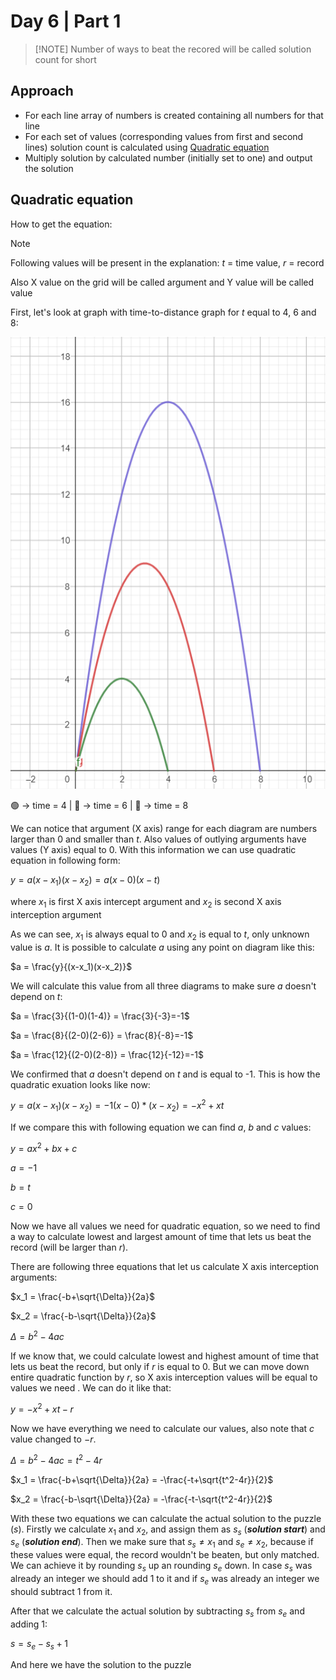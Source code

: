# Day 6 | Part 1
>[!NOTE] Number of ways to beat the recored will be called solution count for short

## Approach
- For each line array of numbers is created containing all numbers for that line
- For each set of values (corresponding values from first and second lines) solution count is calculated using [Quadratic equation](#quadratic-equation)
- Multiply solution by calculated number (initially set to one) and output the solution 

## Quadratic equation
How to get the equation:

>[!NOTE]
>Following values will be present in the explanation:
> $t$ = time value, $r$ = record
>
> Also X value on the grid will be called argument and Y value will be called value

First, let's look at graph with time-to-distance graph for $t$ equal to 4, 6 and 8:

![diagram.png](./images/diagram.png "Diagram for values {4, 6, 8}")

🟢 -> time = 4 | 🔴 -> time = 6 | 🔵 -> time = 8

We can notice that argument (X axis) range for each diagram are numbers larger than 0 and smaller than $t$. Also values of outlying arguments have values (Y axis) equal to 0. With this information we can use quadratic equation in following form:

$y = a(x-x_1)(x-x_2) = a(x-0)(x-t)$

where $x_1$ is first X axis intercept argument and $x_2$ is second X axis interception argument

As we can see, $x_1$ is always equal to 0 and $x_2$ is equal to $t$, only unknown value is $a$. It is possible to calculate $a$ using any point on diagram like this:

$a = \frac{y}{(x-x_1)(x-x_2)}$

We will calculate this value from all three diagrams to make sure $a$ doesn't depend on $t$:

$a = \frac{3}{(1-0)(1-4)} = \frac{3}{-3}=-1$

$a = \frac{8}{(2-0)(2-6)} = \frac{8}{-8}=-1$

$a = \frac{12}{(2-0)(2-8)} = \frac{12}{-12}=-1$

We confirmed that $a$ doesn't depend on $t$ and is equal to -1. This is how the quadratic exuation looks like now:

$y = a(x-x_1)(x-x_2) = -1(x-0)*(x-x_2) = -x^2+xt$

If we compare this with following equation we can find $a$, $b$ and $c$ values:

$y = ax^2 + bx + c$

$a = -1$

$b = t$

$c = 0$

Now we have all values we need for quadratic equation, so we need to find a way to calculate lowest and largest amount of time that lets us beat the record (will be larger than $r$).

There are following three equations that let us calculate X axis interception arguments:

$x_1 = \frac{-b+\sqrt{\Delta}}{2a}$

$x_2 = \frac{-b-\sqrt{\Delta}}{2a}$

$\Delta = b^2 - 4ac$

If we know that, we could calculate lowest and highest amount of time that lets us beat the record, but only if $r$ is equal to 0. But we can move down entire quadratic function by $r$, so X axis interception values will be equal to values we need . We can do it like that:

$y = -x^2 + xt - r$

Now we have everything we need to calculate our values, also note that $c$ value changed to $-r$.

$\Delta = b^2 - 4ac = t^2 - 4r$

$x_1 = \frac{-b+\sqrt{\Delta}}{2a} = -\frac{-t+\sqrt{t^2-4r}}{2}$

$x_2 = \frac{-b-\sqrt{\Delta}}{2a} = -\frac{-t-\sqrt{t^2-4r}}{2}$

With these two equations we can calculate the actual solution to the puzzle ($s$). Firstly we calculate $x_1$ and $x_2$, and assign them as $s_s$ (***solution start***) and $s_e$ (***solution end***). Then we make sure that $s_s \neq x_1$ and $s_e \neq x_2$, because if these values were equal, the record wouldn't be beaten, but only matched. We can achieve it by rounding $s_s$ up an rounding $s_e$ down. In case $s_s$ was already an integer we should add 1 to it and if $s_e$ was already an integer we should subtract 1 from it.

After that we calculate the actual solution by subtracting $s_s$ from $s_e$ and adding 1:

$s = s_e - s_s + 1$

And here we have the solution to the puzzle